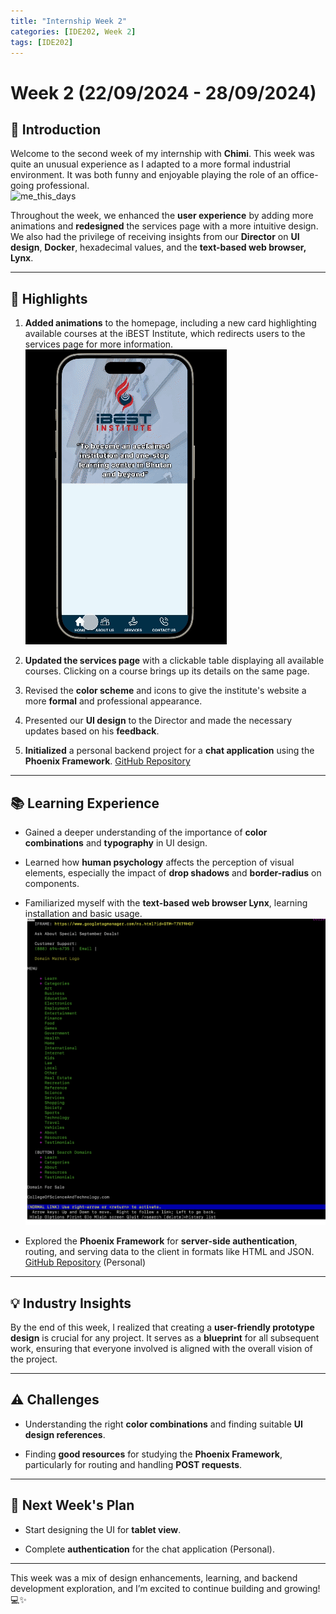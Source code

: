 ```yaml
---
title: "Internship Week 2"
categories: [IDE202, Week 2]
tags: [IDE202]
---
```


# **Week 2 (22/09/2024 - 28/09/2024)**

## 🌟 **Introduction**

Welcome to the second week of my internship with **Chimi**. This week was quite an unusual experience as I adapted to a more formal industrial environment. It was both funny and enjoyable playing the role of an office-going professional.  
![me_this_days](https://i.redd.it/iaoxv23z40za1.jpg)

Throughout the week, we enhanced the **user experience** by adding more animations and **redesigned** the services page with a more intuitive design. We also had the privilege of receiving insights from our **Director** on **UI design**, **Docker**, hexadecimal values, and the **text-based web browser, Lynx**.

---

## 🚀 **Highlights**

1. **Added animations** to the homepage, including a new card highlighting available courses at the iBEST Institute, which redirects users to the services page for more information.  
   ![animation](../image/gif2.gif)

2. **Updated the services page** with a clickable table displaying all available courses. Clicking on a course brings up its details on the same page.

3. Revised the **color scheme** and icons to give the institute's website a more **formal** and professional appearance.

4. Presented our **UI design** to the Director and made the necessary updates based on his **feedback**.

5. **Initialized** a personal backend project for a **chat application** using the **Phoenix Framework**. [GitHub Repository](https://github.com/C-gyeltshen/chat_backend.git)

---

## 📚 **Learning Experience**

- Gained a deeper understanding of the importance of **color combinations** and **typography** in UI design.
  
- Learned how **human psychology** affects the perception of visual elements, especially the impact of **drop shadows** and **border-radius** on components.
  
- Familiarized myself with the **text-based web browser Lynx**, learning installation and basic usage.  
  ![lynx](../image/lynx.png)

- Explored the **Phoenix Framework** for **server-side authentication**, routing, and serving data to the client in formats like HTML and JSON. [GitHub Repository](https://github.com/C-gyeltshen/chat_backend.git) (Personal)

---

## 💡 **Industry Insights**

By the end of this week, I realized that creating a **user-friendly prototype design** is crucial for any project. It serves as a **blueprint** for all subsequent work, ensuring that everyone involved is aligned with the overall vision of the project.

---

## ⚠️ **Challenges**

- Understanding the right **color combinations** and finding suitable **UI design references**.
  
- Finding **good resources** for studying the **Phoenix Framework**, particularly for routing and handling **POST requests**.

---

## 🎯 **Next Week's Plan**

- Start designing the UI for **tablet view**.

- Complete **authentication** for the chat application (Personal).

---

This week was a mix of design enhancements, learning, and backend development exploration, and I’m excited to continue building and growing! 💻✨
